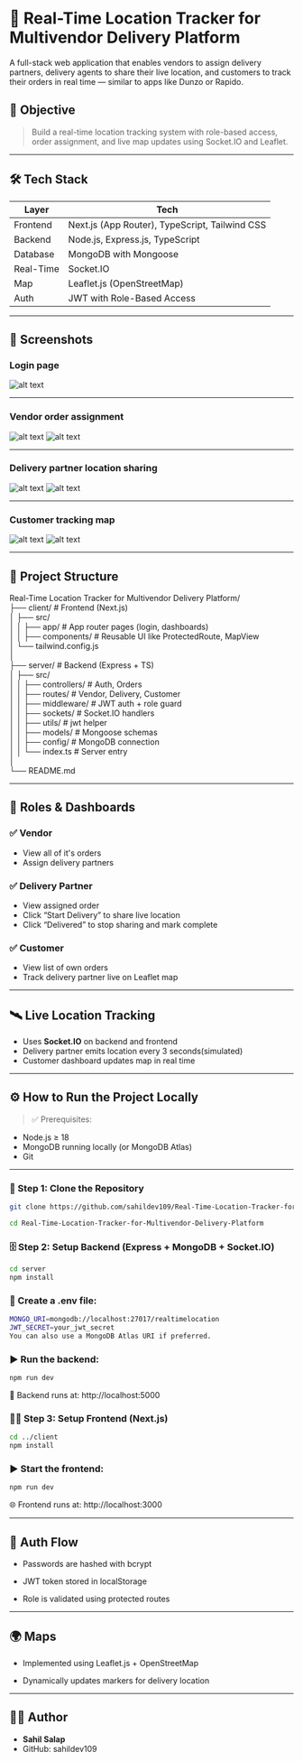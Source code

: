 # 🚚 Real-Time Location Tracker for Multivendor Delivery Platform

A full-stack web application that enables vendors to assign delivery partners, delivery agents to share their live location, and customers to track their orders in real time — similar to apps like Dunzo or Rapido.

## 🎯 Objective

> Build a real-time location tracking system with role-based access, order assignment, and live map updates using Socket.IO and Leaflet.

---
## 🛠 Tech Stack

| Layer     | Tech                                      |
|-----------|-------------------------------------------|
| Frontend  | Next.js (App Router), TypeScript, Tailwind CSS |
| Backend   | Node.js, Express.js, TypeScript           |
| Database  | MongoDB with Mongoose                     |
| Real-Time | Socket.IO                                 |
| Map       | Leaflet.js (OpenStreetMap)                |
| Auth      | JWT with Role-Based Access                |

---
## 📸 Screenshots
### Login page
![alt text](./client/public/screenShots/ss1.png)

---

### Vendor order assignment
![alt text](./client/public/screenShots/ss2.png)
![alt text](./client/public/screenShots/ss3.png)

---

### Delivery partner location sharing
![alt text](./client/public/screenShots/ss4.png)
![alt text](./client/public/screenShots/ss5.png)

---

### Customer tracking map
![alt text](./client/public/screenShots/ss6.png)
![alt text](./client/public/screenShots/ss7.png)

---



 
## 📂 Project Structure
Real-Time Location Tracker for Multivendor Delivery Platform/<br>
├── client/ # Frontend (Next.js) <br>
│ ├── src/<br>
│ │ ├── app/ # App router pages (login, dashboards)<br>
│ │ ├── components/ # Reusable UI like ProtectedRoute, MapView <br>
│ └── tailwind.config.js<br>
│<br>
├── server/ # Backend (Express + TS)<br>
│ ├── src/<br>
│ │ ├── controllers/ # Auth, Orders<br>
│ │ ├── routes/ # Vendor, Delivery, Customer<br>
│ │ ├── middleware/ # JWT auth + role guard<br>
│ │ ├── sockets/ # Socket.IO handlers<br>
│ │ ├── utils/ # jwt helper <br>
│ │ ├── models/ # Mongoose schemas<br>
│ │ ├── config/ # MongoDB connection<br>
│ │ └── index.ts # Server entry<br>
│<br>
└── README.md<br>

---

## 👤 Roles & Dashboards

### ✅ Vendor
- View all of it's orders
- Assign delivery partners

### ✅ Delivery Partner
- View assigned order
- Click “Start Delivery” to share live location
- Click “Delivered” to stop sharing and mark complete

### ✅ Customer
- View list of own orders
- Track delivery partner live on Leaflet map

---

## 🛰 Live Location Tracking

- Uses **Socket.IO** on backend and frontend
- Delivery partner emits location every 3 seconds(simulated)
- Customer dashboard updates map in real time

---
## ⚙️ How to Run the Project Locally

> ✅ Prerequisites:
- Node.js ≥ 18
- MongoDB running locally (or MongoDB Atlas)
- Git

---

### 🔧 Step 1: Clone the Repository

```bash
git clone https://github.com/sahildev109/Real-Time-Location-Tracker-for-Multivendor-Delivery-Platform.git

cd Real-Time-Location-Tracker-for-Multivendor-Delivery-Platform
```

### 🗄 Step 2: Setup Backend (Express + MongoDB + Socket.IO)
```bash
cd server
npm install 
```
### 🔑 Create a .env file:
```bash
MONGO_URI=mongodb://localhost:27017/realtimelocation
JWT_SECRET=your_jwt_secret
You can also use a MongoDB Atlas URI if preferred.
```

### ▶️ Run the backend:
```bash
npm run dev
```
📍 Backend runs at: http://localhost:5000

### 🧑‍💻 Step 3: Setup Frontend (Next.js)
```bash
cd ../client
npm install
```
### ▶️ Start the frontend:
```bash
npm run dev
```
🌐 Frontend runs at: http://localhost:3000


---
## 🔐 Auth Flow
- Passwords are hashed with bcrypt

- JWT token stored in localStorage

- Role is validated using protected routes
---
## 🌍 Maps
- Implemented using Leaflet.js + OpenStreetMap

- Dynamically updates markers for delivery location



---
## 👨‍💻 Author
- **Sahil Salap**
- GitHub: sahildev109
